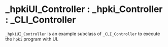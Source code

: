 # _hpkiUI_Controller : _hpki_Controller : _CLI_Controller

`_hpkiUI_Controller` is an example subclass of `_CLI_Controller` to execute the `hpki` program with UI. 